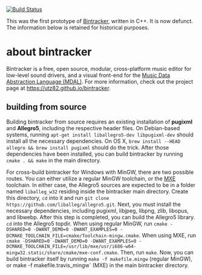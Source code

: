 [![Build Status](https://travis-ci.org/utz82/bintracker.svg?branch=master)](https://travis-ci.org/utz82/bintracker)

This was the first prototype of [Bintracker](https://bintracker.org), written in C++. It is now defunct. The information below is retained for historical purposes.

# about bintracker

Bintracker is a free, open source, modular, cross-platform music editor for low-level sound drivers, and a visual front-end for the [Music Data Abstraction Language (MDAL)](https://utz82.github.io/MDAL). For more information, check out the project page at https://utz82.github.io/bintracker.


## building from source

Building bintracker from source requires an existing installation of __pugixml__ and __Allegro5__, including the respective header files. On Debian-based systems, running `apt-get install liballegro5-dev libpugixml-dev` should install all the necessary dependencies. On OS X, `brew install --HEAD allegro && brew install pugixml` should do the trick. After those dependencies have been installed, you can build bintracker by running `cmake . && make` in the main directory.

For cross-build bintracker for Windows with MinGW, there are two possible routes. You can either utilize a regular MinGW toolchain, or the [MXE](http://mxe.cc) toolchain. In either case, the Allegro5 sources are expected to be in a folder named `liballeg_w32` residing inside the bintracker main directory. Create this directory, `cd` into it and run `git clone https://github.com/liballeg/allegro5.git`. Next, you must install the necessary dependencies, including pugixml, libjpeg, libpng, zlib, libopus, and libwebp. After this step is completed, you can build the Allegro5 library. `cd` into the Allegro5 topdir. When using regular MinGW, run `cmake -DSHARED=0 -DWANT_DEMO=0 -DWANT_EXAMPLES=0 -DCMAKE_TOOLCHAIN_FILE=cmake/Toolchain-mingw.cmake`. When using MXE, run `cmake -DSHARED=0 -DWANT_DEMO=0 -DWANT_EXAMPLES=0 -DCMAKE_TOOLCHAIN_FILE=/usr/lib/mxe/usr/i686-w64-mingw32.static/share/cmake/mxe-conf.cmake`. Then, run `make`. Now, you can build bintracker itself by running `make -f makefile.mingw` (regular MinGW), or make -f makefile.travis_mingw` (MXE) in the main bintracker directory.
